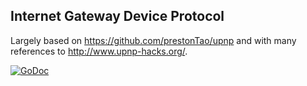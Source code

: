 ## Internet Gateway Device Protocol

Largely based on https://github.com/prestonTao/upnp and with many references to
http://www.upnp-hacks.org/.

[![GoDoc](https://godoc.org/github.com/dist-ribut-us/natt/igdp?status.svg)](https://godoc.org/github.com/dist-ribut-us/natt/igdp)